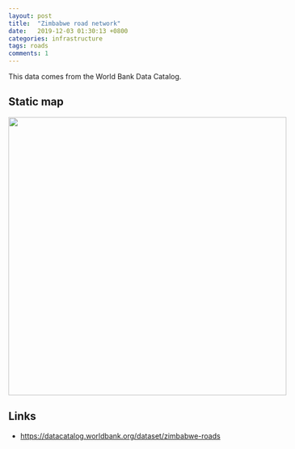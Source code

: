 ```yaml
---
layout: post
title:  "Zimbabwe road network"
date:   2019-12-03 01:30:13 +0800
categories: infrastructure
tags: roads
comments: 1
---
```


This data comes from the World Bank Data Catalog.

## Static map

<div style="width: 600px;">
 <a href="{{site.baseurl}}/img/zim_roads.png"> <img src="{{site.baseurl}}/img/zim_roads.png" width="550px"></a>
</div>

## Links

* https://datacatalog.worldbank.org/dataset/zimbabwe-roads
